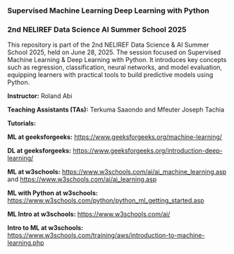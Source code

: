 ### Supervised Machine Learning Deep Learning with Python

### 2nd NELIREF Data Science AI Summer School 2025

This repository is part of the 2nd NELIREF Data Science & AI Summer School 2025, held on June 28, 2025. The session focused on Supervised Machine Learning & Deep Learning with Python. It introduces key concepts such as regression, classification, neural networks, and model evaluation, equipping learners with practical tools to build predictive models using Python.

**Instructor:** Roland Abi

**Teaching Assistants (TAs):** Terkuma Saaondo and Mfeuter Joseph Tachia

**Tutorials:**

**ML at geeksforgeeks:** https://www.geeksforgeeks.org/machine-learning/

**DL at geeksforgeeks:** https://www.geeksforgeeks.org/introduction-deep-learning/

**ML at w3schools:** https://www.w3schools.com/ai/ai_machine_learning.asp and https://www.w3schools.com/ai/ai_learning.asp

**ML with Python at w3schools:** https://www.w3schools.com/python/python_ml_getting_started.asp

**ML Intro at w3schools:** https://www.w3schools.com/ai/

**Intro to ML at w3schools:** https://www.w3schools.com/training/aws/introduction-to-machine-learning.php
